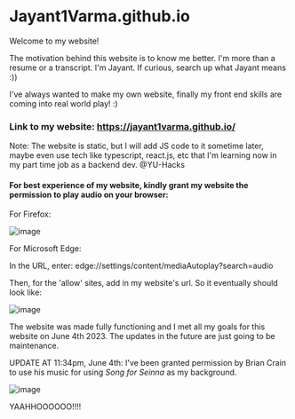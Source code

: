 # Jayant1Varma.github.io
Welcome to my website!

The motivation behind this website is to know me better. I'm more than a resume or a transcript. I'm Jayant. If curious, search up what Jayant means :))

I've always wanted to make my own website, finally my front end skills are coming into real world play! :)

### Link to my website: https://jayant1varma.github.io/

Note: The website is static, but I will add JS code to it sometime later, maybe even use tech like typescript, react.js, etc that I'm learning now in my part time job as a 
backend dev. @YU-Hacks

#### For best experience of my website, kindly grant my website the permission to play audio on your browser:
For Firefox:

![image](https://github.com/Jayant1Varma/Jayant1Varma.github.io/assets/87495514/2141094f-9cf5-433f-b4d2-c67f6fff5650)

For Microsoft Edge:

In the URL, enter: edge://settings/content/mediaAutoplay?search=audio

Then, for the 'allow' sites, add in my website's url. So it eventually should look like:

![image](https://github.com/Jayant1Varma/Jayant1Varma.github.io/assets/87495514/a761f60a-66f9-4192-9616-943d367260ae)


The website was made fully functioning and I met all my goals for this website on June 4th 2023. The updates in the future are just going to be maintenance.


UPDATE AT 11:34pm, June 4th: I've been granted permission by Brian Crain to use his music for using _Song for Seinna_ as my background.

![image](https://github.com/Jayant1Varma/Jayant1Varma.github.io/assets/87495514/ed44d751-d34f-42d3-a5f2-37eb596b1855)


YAAHHOOOOOO!!!!



